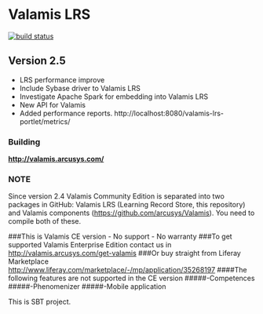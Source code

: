 # Valamis LRS
[![build status](https://api.travis-ci.org/arcusys/valamis-lrs.png)](http://travis-ci.org/arcusys/valamis-lrs)

## Version 2.5
  - LRS performance improve
  - Include Sybase driver to Valamis LRS
  - Investigate Apache Spark for embedding into Valamis LRS
  - New API for Valamis
  - Added performance reports. http://localhost:8080/valamis-lrs-portlet/metrics/
  
### Building

**http://valamis.arcusys.com/**

### NOTE
Since version 2.4 Valamis Community Edition is separated into two packages in GitHub: Valamis LRS (Learning Record Store, this repository) and Valamis components (https://github.com/arcusys/Valamis). You need to compile both of these.

###This is Valamis CE version - No support - No warranty
###To get supported Valamis Enterprise Edition contact us in http://valamis.arcusys.com/get-valamis
###Or buy straight from Liferay Marketplace http://www.liferay.com/marketplace/-/mp/application/35268197
####The following features are not supported in the CE version
#####-Competences
#####-Phenomenizer
#####-Mobile application
  
  This is SBT project.